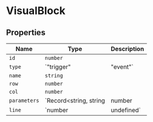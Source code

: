 # VisualBlock

## Properties

| Name | Type | Description |
|------|------|-------------|
| `id` | `number` |  |
| `type` | `"trigger" | "event"` |  |
| `name` | `string` |  |
| `row` | `number` |  |
| `col` | `number` |  |
| `parameters` | `Record<string, string | number | boolean>` |  |
| `line` | `number | undefined` |  |

